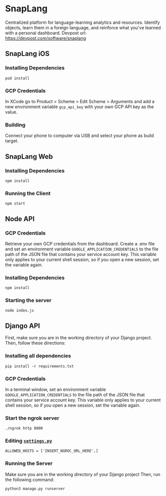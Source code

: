 # SnapLang
Centralized platform for language-learning analytics and resources. Identify objects, learn them in a foreign language, and reinforce what you've learned with a personal dashboard. Devpost url: https://devpost.com/software/snaplang

## SnapLang iOS

### Installing Dependencies
```
pod install
```

### GCP Credentials
In XCode go to Product > Scheme > Edit Scheme > Arguments and add a new environment variable `gcp_api_key` with your own GCP API key as the value.

### Building
Connect your phone to computer via USB and select your phone as build target.

## SnapLang Web

### Installing Dependencies
```
npm install
```

### Running the Client
```
npm start
```

## Node API

### GCP Credentials
Retrieve your own GCP credentials from the dashboard. Create a .env file and set an environment variable `GOOGLE_APPLICATION_CREDENTIALS` to the file path of the JSON file that contains your service account key. This variable only applies to your current shell session, so if you open a new session, set the variable again.

### Installing Dependencies
```
npm install
```

### Starting the server
```
node index.js
```

## Django API 

First, make sure you are in the working directory of your Django project. Then, follow these directions:

### Installing all dependencies
```
pip install -r requirements.txt
```

### GCP Credentials
In a terminal window, set an environment variable `GOOGLE_APPLICATION_CREDENTIALS` to the file path of the JSON file that contains your service account key. This variable only applies to your current shell session, so if you open a new session, set the variable again.

### Start the ngrok server
```
./ngrok http 8000
```
### Editing [`settings.py`](./ImageTranslator/settings.py)
```
ALLOWED_HOSTS = ['INSERT_NGROC_URL_HERE',]
```

### Running the Server
Make sure you are in the working directory of your Django project
Then, run the following command:
```
python3 manage.py runserver
```
